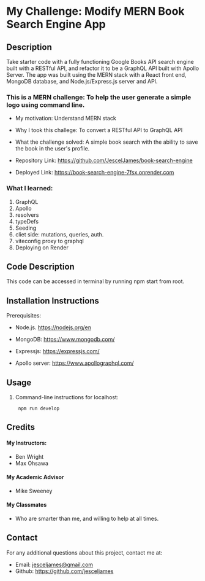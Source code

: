 # My Challenge: Modify MERN Book Search Engine App 

## Description
Take starter code with a fully functioning Google Books API search engine built with a RESTful API, and refactor it to be a GraphQL API built with Apollo Server. The app was built using the MERN stack with a React front end, MongoDB database, and Node.js/Express.js server and API.


### This is a MERN challenge: To help the user generate a simple logo using command line. 

- My motivation:  Understand MERN stack
- Why I took this challege: To convert a RESTful API to GraphQL API
- What the challenge solved:  A simple book search with the ability to save the book in the user's profile.  

- Repository Link: https://github.com/JescelJames/book-search-engine

- Deployed Link: https://book-search-engine-7fsx.onrender.com






### What I learned:  

1. GraphQL
2. Apollo 
3. resolvers
4. typeDefs
5. Seeding
6. cliet side: mutations, queries, auth.
7. viteconfig proxy to graphql
8. Deploying on Render


## Code Description
This code can be accessed in terminal by running npm start from root. 


## Installation Instructions

Prerequisites:  
 - Node.js.  https://nodejs.org/en

 - MongoDB:  https://www.mongodb.com/

 - Expressjs: https://expressjs.com/

 - Apollo server: https://www.apollographql.com/

 ## Usage
1. Command-line instructions for localhost:

        npm run develop

## Credits

#### My Instructors:
- Ben Wright 
- Max Ohsawa 

#### My Academic Advisor
- Mike Sweeney

#### My Classmates
- Who are smarter than me, and willing to help at all times.


## Contact
For any additional questions about this project, contact me at:
- Email: jesceljames@gmail.com
- Github: https://github.com/jesceljames
